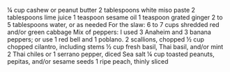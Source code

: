 ¼ cup cashew or peanut butter
2 tablespoons white miso paste
2 tablespoons lime juice
1 teaspoon sesame oil
1 teaspoon grated ginger
2 to 5 tablespoons water, or as needed
For the slaw:
6 to 7 cups shredded red and/or green cabbage
Mix of peppers: I used 3 Anaheim and 3 banana peppers; or use 1 red bell and 1 poblano.
2 scallions, chopped
½ cup chopped cilantro, including stems
½ cup fresh basil, Thai basil, and/or mint
2 Thai chiles or 1 serrano pepper, diced
Sea salt
¼ cup toasted peanuts, pepitas, and/or sesame seeds
1 ripe peach, thinly sliced
